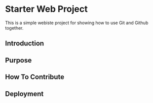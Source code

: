 # Starter Web Project

This is a simple webiste project for
showing how to use Git and Github together.

## Introduction

## Purpose

## How To Contribute

## Deployment
